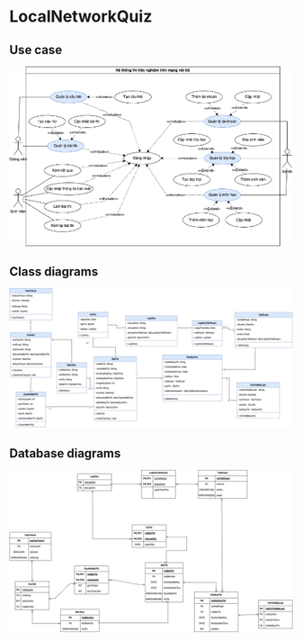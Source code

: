 # LocalNetworkQuiz

## Use case 

![alt text](image.png)


## Class diagrams

![alt text](image-2.png)


## Database diagrams

![alt text](image-1.png)


